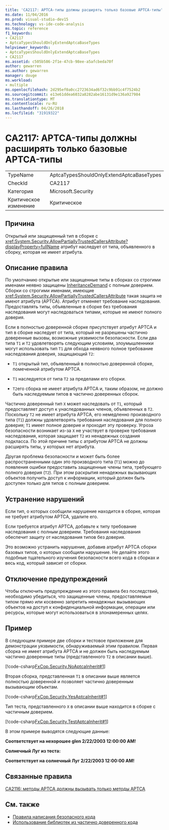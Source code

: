 ```yaml
---
title: 'CA2117: APTCA-типы должны расширять только базовые APTCA-типы'
ms.date: 11/04/2016
ms.prod: visual-studio-dev15
ms.technology: vs-ide-code-analysis
ms.topic: reference
f1_keywords:
- CA2117
- AptcaTypesShouldOnlyExtendAptcaBaseTypes
helpviewer_keywords:
- AptcaTypesShouldOnlyExtendAptcaBaseTypes
- CA2117
ms.assetid: c505b586-2f1e-47cb-98ee-a5afcbeda70f
author: gewarren
ms.author: gewarren
manager: douge
ms.workload:
- multiple
ms.openlocfilehash: 2d295ef0a0cc2723634ad6f32c9bb91c4f7524b2
ms.sourcegitcommit: e13e61ddea6032a8282abe16131d9e136a927984
ms.translationtype: MT
ms.contentlocale: ru-RU
ms.lasthandoff: 04/26/2018
ms.locfileid: "31919322"
---
```

# <a name="ca2117-aptca-types-should-only-extend-aptca-base-types"></a>CA2117: APTCA-типы должны расширять только базовые APTCA-типы

|||
|-|-|
|TypeName|AptcaTypesShouldOnlyExtendAptcaBaseTypes|
|CheckId|CA2117|
|Категория|Microsoft.Security|
|Критическое изменение|Критическое|

## <a name="cause"></a>Причина

Открытый или защищенный тип в сборке с <xref:System.Security.AllowPartiallyTrustedCallersAttribute?displayProperty=fullName> атрибут наследует от типа, объявленного в сборку, которая не имеет атрибута.

## <a name="rule-description"></a>Описание правила

По умолчанию открытые или защищенные типы в сборках со строгими именами неявно защищены [InheritanceDemand](xref:System.Security.Permissions.SecurityAction#System_Security_Permissions_SecurityAction_InheritanceDemand) с полным доверием. Сборки со строгими именами, имеющие <xref:System.Security.AllowPartiallyTrustedCallersAttribute> такая защита не имеют атрибута (APTCA). Атрибут отменяет требование наследования. Предоставлять типы, объявленные в сборке без требования наследования могут наследоваться типами, которые не имеют полного доверия.

Если в полностью доверенной сборке присутствует атрибут APTCA и тип в сборке наследует от типа, который не разрешены частично доверенные вызовы, возможные уязвимости безопасности. Если два типа `T1` и `T2` удовлетворять следующим условиям, злоумышленники могут использовать тип `T1` для обхода неявного полное требование наследования доверия, защищающий `T2`:

- `T1` открытый тип, объявленный в полностью доверенной сборке, помеченной атрибутом APTCA.

- `T1` наследуется от типа `T2` за пределами его сборки.

- `T2`его сборка не имеет атрибута APTCA и, таким образом, не должно быть наследуемым типов в частично доверенных сборок.

Частично доверенный тип `X` может наследовать от `T1`, который предоставляет доступ к унаследованных членов, объявленных в `T2`. Поскольку `T2` не имеет атрибута APTCA, его немедленно производного типа (`T1`) должны удовлетворять требования наследования для полного доверия; `T1` имеет полное доверие и проходит эту проверку. Угроза безопасности возникает из-за `X` не участвует в проверке требования наследования, которая защищает `T2` из ненадежных создания подкласса. По этой причине типы с атрибутом APTCA не должны расширять типы, у которых нет атрибута.

Другая проблема безопасности и может быть более распространенными один это производного типа (`T1`) можно до появления ошибки предоставить защищенные члены типа, требующего полного доверия (`T2`). При этом раскрытия ненадежных вызывающих объектов получить доступ к информации, который должен быть доступен только для типов с полным доверием.

## <a name="how-to-fix-violations"></a>Устранение нарушений

Если тип, о которых сообщили нарушение находится в сборке, которая не требует атрибутом APTCA, удалите его.

Если требуется атрибут APTCA, добавьте к типу требование наследования с полным доверием. Требования наследования обеспечит защиту от наследования типов без доверия.

Это возможно устранить нарушение, добавив атрибут APTCA сборки базовых типов, о которых сообщили нарушение. Не делайте этого подобные тщательного изучения безопасности всего кода в сборках и весь код, который зависит от сборки.

## <a name="when-to-suppress-warnings"></a>Отключение предупреждений

Чтобы отключить предупреждение из этого правила без последствий, необходимо убедиться, что защищенные члены, предоставляемые типом прямо или косвенно запретить ненадежных вызывающих объектов на доступ к конфиденциальной информации, операции или ресурсы, которые могут использоваться в злонамеренных целях.

## <a name="example"></a>Пример

В следующем примере две сборки и тестовое приложение для демонстрации уязвимости, обнаруживаемый этим правилом. Первая сборка не имеет атрибута APTCA и не должен быть наследуемым частично доверенные типы (представленного `T2` в описании выше).

[!code-csharp[FxCop.Security.NoAptcaInherit#1](../code-quality/codesnippet/CSharp/ca2117-aptca-types-should-only-extend-aptca-base-types_1.cs)]

Вторая сборка, представленная `T1` в описании выше является полностью доверенной и позволяет частично доверенным вызывающим объектам.

[!code-csharp[FxCop.Security.YesAptcaInherit#1](../code-quality/codesnippet/CSharp/ca2117-aptca-types-should-only-extend-aptca-base-types_2.cs)]

Тип теста, представленного `X` в описании выше находится в сборке с частичным доверием.

[!code-csharp[FxCop.Security.TestAptcaInherit#1](../code-quality/codesnippet/CSharp/ca2117-aptca-types-should-only-extend-aptca-base-types_3.cs)]

В этом примере выводятся следующие данные:

**Соответствует на нехорошее glen 2/22/2003 12:00:00 AM!**

**Солнечный Луг из теста:**

**Соответствует на солнечный Луг 2/22/2003 12:00:00 AM!**

## <a name="related-rules"></a>Связанные правила

[CA2116: методы APTCA должны вызывать только методы APTCA](../code-quality/ca2116-aptca-methods-should-only-call-aptca-methods.md)

## <a name="see-also"></a>См. также

- [Правила написания безопасного кода](/dotnet/standard/security/secure-coding-guidelines)
- [Использование библиотек из частично доверенного кода](/dotnet/framework/misc/using-libraries-from-partially-trusted-code)
